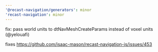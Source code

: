 ```yaml
---
'@recast-navigation/generators': minor
'recast-navigation': minor
---
```


fix: pass world units to dtNavMeshCreateParams instead of voxel units (@yelouafi)

fixes https://github.com/isaac-mason/recast-navigation-js/issues/453

